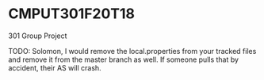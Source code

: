 # CMPUT301F20T18
301 Group Project


TODO:
Solomon, I would remove the local.properties from your tracked files and remove it from the master branch as well.
If someone pulls that by accident, their AS will crash.
